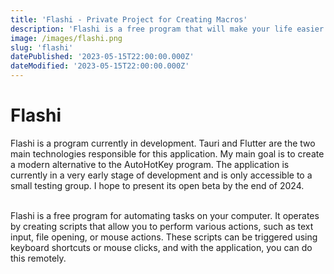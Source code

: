 ```yaml
---
title: 'Flashi - Private Project for Creating Macros'
description: 'Flashi is a free program that will make your life easier and make computer work faster and easier than ever before!'
image: /images/flashi.png
slug: 'flashi'
datePublished: '2023-05-15T22:00:00.000Z'
dateModified: '2023-05-15T22:00:00.000Z'
---
```


# Flashi

Flashi is a program currently in development. Tauri and Flutter are the two main technologies responsible for this application. My main goal is to create a modern alternative to the AutoHotKey program. The application is currently in a very early stage of development and is only accessible to a small testing group. I hope to present its open beta by the end of 2024.

\
Flashi is a free program for automating tasks on your computer. It operates by creating scripts that allow you to perform various actions, such as text input, file opening, or mouse actions. These scripts can be triggered using keyboard shortcuts or mouse clicks, and with the application, you can do this remotely.